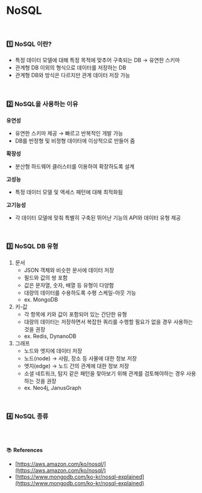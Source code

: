 # NoSQL

<br>

### 1️⃣ NoSQL 이란?

- 특정 데이터 모델에 대해 특정 목적에 맞추어 구축되는 DB → 유연한 스키마
- 관계형 DB 이외의 형식으로 데이터를 저장하는 DB
- 관계형 DB와 방식은 다르지만 관계 데이터 저장 가능

<br>

### 2️⃣ NoSQL을 사용하는 이유

**유연성**

- 유연한 스키마 제공 → 빠르고 반복적인 개발 가능
- DB를 반정형 및 비정형 데이터에 이상적으로 만들어 줌

**확장성**

- 분산형 하드웨어 클러스터를 이용하여 확장하도록 설계

**고성능**

- 특정 데이터 모델 및 액세스 패턴에 대해 최적화됨

**고기능성**

- 각 데이터 모델에 맞춰 특별히 구축된 뛰어난 기능의 API와 데이터 유형 제공

<br>

### 3️⃣ NoSQL DB 유형

1. 문서
    - JSON 객체와 비슷한 문서에 데이터 저장
    - 필드와 값의 쌍 포함
    - 값은 문자열, 숫자, 배열 등 유형이 다양함
    - 대량의 데이터를 수용하도록 수평 스케일-아웃 가능
    - ex. MongoDB
2. 키-값
    - 각 항목에 키와 값이 포함되어 있는 간단한 유형
    - 대량의 데이터는 저장하면서 복잡한 쿼리를 수행할 필요가 없을 경우 사용하는 것을 권장
    - ex. Redis, DynanoDB
3. 그래프
    - 노드와 엣지에 데이터 저장
    - 노드(node) → 사람, 장소 등 사물에 대한 정보 저장
    - 엣지(edge) → 노드 간의 관계에 대한 정보 저장
    - 소셜 네트워크, 탐지 같은 패턴을 찾아보기 위해 관계를 검토해야하는 경우 사용하는 것을 권장
    - ex. Neo4j, JanusGraph

<br>

### 4️⃣ NoSQL 종류



<br>

<br>

📚 **References**

- [https://aws.amazon.com/ko/nosql/](https://aws.amazon.com/ko/nosql/)
- [https://www.mongodb.com/ko-kr/nosql-explained](https://www.mongodb.com/ko-kr/nosql-explained)
